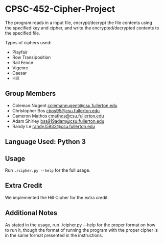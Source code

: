 # CPSC-452-Cipher-Project
The program reads in a input file, encrypt/decrypt the file contents using the specified key and cipher,
and write the encrypted/decrypted contents to the specified file. <br>

Types of ciphers used: <br>
* Playfair
* Row Transiposition
* Rail Fence
* Vigenre
* Caesar
* Hill

## Group Members
- Coleman Nugent <colemannugent@csu.fullerton.edu>
- Christopher Bos <cbos95@csu.fullerton.edu>
- Cameron Mathos <cmathos@csu.fullerton.edu>
- Adam Shirley <bsa919adam@csu.fullerton.edu>
- Randy Le <randy.l5933@csu.fullerton.edu>

## Language Used: Python 3

## Usage
Run `./cipher.py --help` for the full usage.

## Extra Credit
We implemented the Hill Cipher for the extra credit.

## Additional Notes
As stated in the usage, run ./cipher.py --help for the proper format on how to run it, though the format of running the program with the proper cipher is in the same format presented in the instructions.
